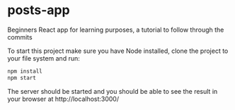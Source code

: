 # posts-app
Beginners React app for learning purposes, a tutorial to follow through the commits

To start this project make sure you have Node installed, clone the project to your file system and run:

```bash
npm install
npm start
```
The server should be started and you should be able to see the result in your browser at http://localhost:3000/
